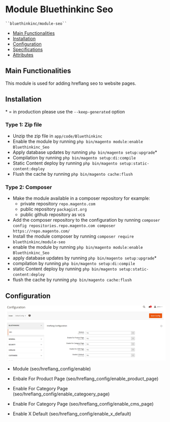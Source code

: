 # Module Bluethinkinc Seo

    ``bluethinkinc/module-seo``

 - [Main Functionalities](#markdown-header-main-functionalities)
 - [Installation](#markdown-header-installation)
 - [Configuration](#markdown-header-configuration)
 - [Specifications](#markdown-header-specifications)
 - [Attributes](#markdown-header-attributes)


## Main Functionalities
This module is used for adding hreflang seo to website pages.

## Installation
\* = in production please use the `--keep-generated` option

### Type 1: Zip file

 - Unzip the zip file in `app/code/Bluethinkinc`
 - Enable the module by running `php bin/magento module:enable Bluethinkinc_Seo`
 - Apply database updates by running `php bin/magento setup:upgrade`\*
 - Compilation by running `php bin/magento setup:di:compile`
 - Static Content deploy by running `php bin/magento setup:static-content:deploy`
 - Flush the cache by running `php bin/magento cache:flush`

### Type 2: Composer

 - Make the module available in a composer repository for example:
    - private repository `repo.magento.com`
    - public repository `packagist.org`
    - public github repository as vcs
 - Add the composer repository to the configuration by running `composer config repositories.repo.magento.com composer https://repo.magento.com/`
 - Install the module composer by running `composer require bluethinkinc/module-seo`
 - enable the module by running `php bin/magento module:enable Bluethinkinc_Seo`
 - apply database updates by running `php bin/magento setup:upgrade`\*
 - compilation by running `php bin/magento setup:di:compile`
 - static Content deploy by running `php bin/magento setup:static-content:deploy`
 - flush the cache by running `php bin/magento cache:flush`


## Configuration

!['My_Account'](docs/seo_config.png)

 - Module (seo/hreflang_config/enable)

 - Enbale For Product Page (seo/hreflang_config/enable_product_page)

 - Enable For Category Page (seo/hreflang_config/enable_categoery_page)

 - Enable For Category Page (seo/hreflang_config/enable_cms_page)

 - Enable X Default (seo/hreflang_config/enable_x_default)
